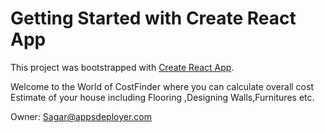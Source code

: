 # Getting Started with Create React App

This project was bootstrapped with [Create React App](https://github.com/facebook/create-react-app).


Welcome to the World of CostFinder where you can calculate overall cost Estimate of your house including Flooring ,Designing Walls,Furnitures etc.

Owner: Sagar@appsdeployer.com

